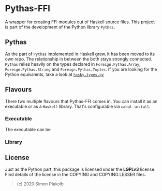 # Pythas-FFI

A wrapper for creating FFI modules out of Haskell source files. This project is part of the development of the Python library ```Pythas```.

## Pythas

As the part of ```Pythas``` implemented in Haskell grew, it has been moved to its own repo. The relationship in between the both stays strongly connected.
```Pythas``` relies heavily on the types declared in ```Foreign.Pythas.Array```, ```Foreign.Pythas.String``` and ```Foreign.Pythas.Tuples```.
If you are looking for the Python equivalents, take a look at [```hasky.types.py```](https://github.com/pinselimo/Pythas/blob/master/hasky/types.py)

## Flavours

There two multiple flavours that Pythas-FFI comes in. You can install it as an executable or as a ```Haskell``` library. That's configurable via ```cabal-install```.

### Executable

The executable can be 

### Library

## License

Just as the Python part, this package is licensed under the **LGPLv3** license. Find details of the license in the COPYING and COPYING.LESSER files.

>(c) 2020 Simon Plakolb


